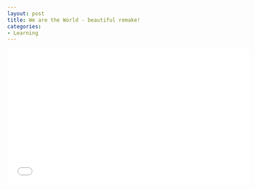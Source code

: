 ```yaml
---
layout: post
title: We are the World - beautiful remake!
categories:
- Learning
---
```



<iframe width="560" height="315" src="//www.youtube.com/embed/Glny4jSciVI" frameborder="0" allowfullscreen></iframe>
